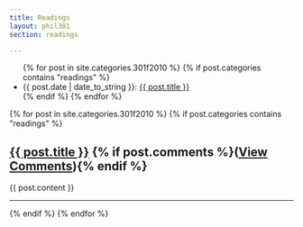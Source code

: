 ```yaml
---
title: Readings
layout: phil301
section: readings

---
```


<article class="postindex">
<ul>
{% for post in site.categories.301f2010 %}
{% if post.categories contains "readings" %}
<li><span class="postdate">{{ post.date | date_to_string }}</span>: <a class="title" href="{{ post.url }}">{{ post.title }}</a> </li>
{% endif %}
{% endfor %}
</ul>
</article>

{% for post in site.categories.301f2010 %}
{% if post.categories contains "readings" %}
<article>
  <h1><a class="title" href="{{ post.url }}">{{ post.title }}</a> {% if post.comments %}<span class="comments">(<a href="{{ post.url }}#disqus_thread">View Comments</a>)</span>{% endif %}
  </h1>
  {{ post.content }}
  <hr>
</article>
{% endif %}
{% endfor %}